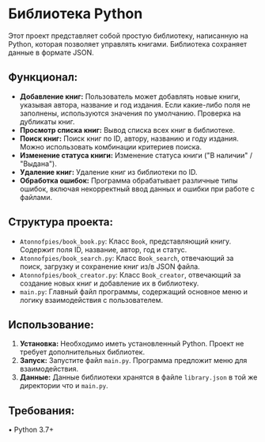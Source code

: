 # Библиотека Python

Этот проект представляет собой простую библиотеку, написанную на Python, которая позволяет управлять книгами.  Библиотека сохраняет данные в формате JSON.

## Функционал:

* **Добавление книг:**  Пользователь может добавлять новые книги, указывая автора, название и год издания.  Если какие-либо поля не заполнены, используются значения по умолчанию. Проверка на дубликаты книг.
* **Просмотр списка книг:** Вывод списка всех книг в библиотеке.
* **Поиск книг:** Поиск книг по ID, автору, названию и году издания.  Можно использовать комбинации критериев поиска.
* **Изменение статуса книги:** Изменение статуса книги ("В наличии" / "Выдана").
* **Удаление книг:** Удаление книг из библиотеки по ID.
* **Обработка ошибок:** Программа обрабатывает различные типы ошибок, включая некорректный ввод данных и ошибки при работе с файлами.


## Структура проекта:

* `Atonnofpies/book_book.py`:  Класс `Book`, представляющий книгу.  Содержит поля ID, название, автор, год и статус.
* `Atonnofpies/book_search.py`: Класс `Book_search`, отвечающий за поиск, загрузку и сохранение книг из/в JSON файла.
* `Atonnofpies/book_creator.py`: Класс `Book_creator`, отвечающий за создание новых книг и добавление их в библиотеку.
* `main.py`:  Главный файл программы, содержащий основное меню и логику взаимодействия с пользователем.


## Использование:

1.  **Установка:**  Необходимо иметь установленный Python.  Проект не требует дополнительных библиотек.
2.  **Запуск:** Запустите файл `main.py`.  Программа предложит меню для взаимодействия.
3.  **Данные:**  Данные библиотеки хранятся в файле `library.json` в той же директории что и `main.py`.


## Требования:

• Python 3.7+
